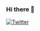 ### Hi there 👋

[![Twitter](https://img.shields.io/twitter/url?color=LightGreen&label=Email&logo=Gmail&style=social)](https://twitter.com/intent/tweet?text=Wow:&url=https%3A%2F%2Fgithub.com%2Fradi3402%2Fradi3402)



<!--
**radi3402/radi3402** is a ✨ _special_ ✨ repository because its `README.md` (this file) appears on your GitHub profile.

Here are some ideas to get you started:

- 🔭 I’m currently working on ...
- 🌱 I’m currently learning ...
- 👯 I’m looking to collaborate on ...
- 🤔 I’m looking for help with ...
- 💬 Ask me about ...
- 📫 How to reach me: ...
- 😄 Pronouns: ...
- ⚡ Fun fact: ...
-->
